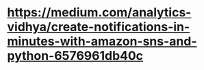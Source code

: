 # https://medium.com/analytics-vidhya/create-notifications-in-minutes-with-amazon-sns-and-python-6576961db40c
